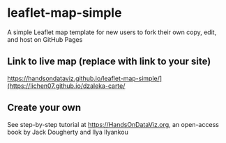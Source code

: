# leaflet-map-simple
A simple Leaflet map template for new users to fork their own copy, edit, and host on GitHub Pages

## Link to live map (replace with link to your site)
https://handsondataviz.github.io/leaflet-map-simple/](https://lichen07.github.io/dzaleka-carte/

## Create your own
See step-by-step tutorial at https://HandsOnDataViz.org, an open-access book by Jack Dougherty and Ilya Ilyankou
